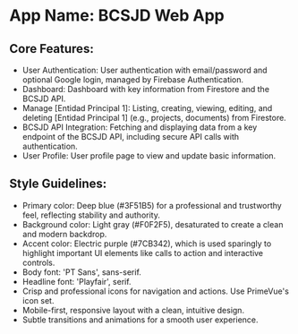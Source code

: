 # **App Name**: BCSJD Web App

## Core Features:

- User Authentication: User authentication with email/password and optional Google login, managed by Firebase Authentication.
- Dashboard: Dashboard with key information from Firestore and the BCSJD API.
- Manage [Entidad Principal 1]: Listing, creating, viewing, editing, and deleting [Entidad Principal 1] (e.g., projects, documents) from Firestore.
- BCSJD API Integration: Fetching and displaying data from a key endpoint of the BCSJD API, including secure API calls with authentication.
- User Profile: User profile page to view and update basic information.

## Style Guidelines:

- Primary color: Deep blue (#3F51B5) for a professional and trustworthy feel, reflecting stability and authority.
- Background color: Light gray (#F0F2F5), desaturated to create a clean and modern backdrop.
- Accent color: Electric purple (#7CB342), which is used sparingly to highlight important UI elements like calls to action and interactive controls.
- Body font: 'PT Sans', sans-serif.
- Headline font: 'Playfair', serif.
- Crisp and professional icons for navigation and actions. Use PrimeVue's icon set.
- Mobile-first, responsive layout with a clean, intuitive design.
- Subtle transitions and animations for a smooth user experience.